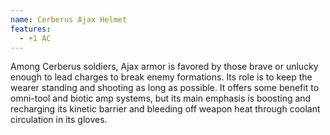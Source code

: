 ```yaml
---
name: Cerberus Ajax Helmet
features:
  - +1 AC
---
```

Among Cerberus soldiers, Ajax armor is favored by those brave or unlucky enough to lead charges to break enemy formations. Its role is to keep the wearer standing and shooting as long as possible. It offers some benefit to omni-tool and biotic amp systems, but its main emphasis is boosting and recharging its kinetic barrier and bleeding off weapon heat through coolant circulation in its gloves. 